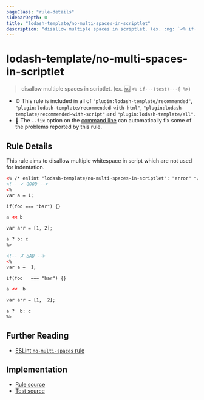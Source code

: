 ```yaml
---
pageClass: "rule-details"
sidebarDepth: 0
title: "lodash-template/no-multi-spaces-in-scriptlet"
description: "disallow multiple spaces in scriptlet. (ex. :ng: `<% if···(test)···{ %>`)"
---
```


# lodash-template/no-multi-spaces-in-scriptlet

> disallow multiple spaces in scriptlet. (ex. :ng: `<% if···(test)···{ %>`)

- :gear: This rule is included in all of `"plugin:lodash-template/recommended"`, `"plugin:lodash-template/recommended-with-html"`, `"plugin:lodash-template/recommended-with-script"` and `"plugin:lodash-template/all"`.
- :wrench: The `--fix` option on the [command line](https://eslint.org/docs/user-guide/command-line-interface#fixing-problems) can automatically fix some of the problems reported by this rule.

## Rule Details

This rule aims to disallow multiple whitespace in script which are not used for indentation.

<!-- prettier-ignore -->
```html
<% /* eslint "lodash-template/no-multi-spaces-in-scriptlet": "error" */ %>
<!-- ✓ GOOD -->
<%
var a = 1;

if(foo === "bar") {}

a << b

var arr = [1, 2];

a ? b: c
%>

<!-- ✗ BAD -->
<%
var a =  1;

if(foo   === "bar") {}

a <<  b

var arr = [1,  2];

a ?  b: c
%>
```

## Further Reading

- [ESLint `no-multi-spaces` rule](https://eslint.org/docs/rules/no-multi-spaces)

## Implementation

- [Rule source](https://github.com/ota-meshi/eslint-plugin-lodash-template/blob/master/lib/rules/no-multi-spaces-in-scriptlet.js)
- [Test source](https://github.com/ota-meshi/eslint-plugin-lodash-template/blob/master/tests/lib/rules/no-multi-spaces-in-scriptlet.js)
